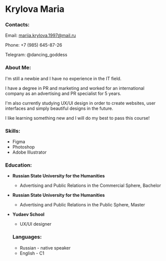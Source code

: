 # **Krylova Maria**

### **Contacts**: 

Email: mariia.krylova.1997@mail.ru

Phone: +7 (985) 645-87-26

Telegram: @dancing_goddess

### **About Me**: 

I'm still a newbie and I have no experience in the IT field.

I have a degree in PR and marketing and worked for an international company as an advertising and PR specialist for 5 years.

I'm also currently studying UX/UI design in order to create websites, user interfaces and simply beautiful designs in the future.

I like learning something new and I will do my best to pass this course!

### **Skills**:

* Figma
* Photoshop
* Adobe Illustrator

### **Education**:

* **Russian State University for the Humanities**
    + Advertising and Public Relations in the Commercial Sphere, Bachelor
* **Russian State University for the Humanities**
    + Advertising and Public Relations in the Public Sphere, Master
* **Yudaev School**
    + UX/UI designer

  ### **Languages**:
  * Russian - native speaker
  * English - C1
